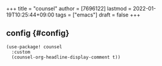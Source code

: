 +++
title = "counsel"
author = [7696122]
lastmod = 2022-01-19T10:25:44+09:00
tags = ["emacs"]
draft = false
+++

## config {#config}

```elisp
(use-package! counsel
  :custom
  (counsel-org-headline-display-comment t))
```
